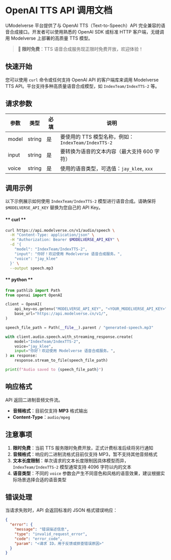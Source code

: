# OpenAI TTS API 调用文档

UModelverse 平台提供了与 OpenAI TTS（Text-to-Speech）API 完全兼容的语音合成接口。开发者可以使用熟悉的 OpenAI SDK 或标准 HTTP 客户端，无缝调用 Modelverse 上部署的高质量 TTS 模型。

> **🎉 限时免费**：TTS 语音合成服务现正限时免费开放，欢迎体验！

## 快速开始

您可以使用 `curl` 命令或任何支持 OpenAI API 的客户端库来调用 Modelverse TTS API。平台支持多种高质量语音合成模型，如 `IndexTeam/IndexTTS-2` 等。

## 请求参数

| 参数  | 类型   | 必填 | 说明                                                |
| ----- | ------ | ---- | --------------------------------------------------- |
| model | string | 是   | 要使用的 TTS 模型名称，例如：`IndexTeam/IndexTTS-2` |
| input | string | 是   | 要转换为语音的文本内容（最大支持 600 字符）         |
| voice | string | 是   | 使用的语音类型，可选值：`jay_klee`, `xxx`           |

## 调用示例

以下示例展示如何使用 `IndexTeam/IndexTTS-2` 模型进行语音合成。请确保将 `$MODELVERSE_API_KEY` 替换为您自己的 API Key。

 <!-- tabs:start -->

#### ** curl **
```bash
curl https://api.modelverse.cn/v1/audio/speech \
  -H "Content-Type: application/json" \
  -H "Authorization: Bearer $MODELVERSE_API_KEY" \
  -d '{
    "model": "IndexTeam/IndexTTS-2",
    "input": "你好！欢迎使用 Modelverse 语音合成服务。",
    "voice": "jay_klee"
  }' \
  --output speech.mp3
```
    
#### ** python **
```python
from pathlib import Path
from openai import OpenAI

client = OpenAI(
    api_key=os.getenv("MODELVERSE_API_KEY", "<YOUR_MODELVERSE_API_KEY>"),
    base_url="https://api.modelverse.cn/v1/",
)

speech_file_path = Path(__file__).parent / "generated-speech.mp3"

with client.audio.speech.with_streaming_response.create(
    model="IndexTeam/IndexTTS-2",
    voice="jay_klee",
    input="你好！欢迎使用 Modelverse 语音合成服务。",
) as response:
    response.stream_to_file(speech_file_path)

print(f"Audio saved to {speech_file_path}")
```

<!-- tabs:end -->

## 响应格式

API 返回二进制音频文件流。

- **音频格式**：目前仅支持 **MP3** 格式输出
- **Content-Type**：`audio/mpeg`

## 注意事项

1. **限时免费**：当前 TTS 服务限时免费开放，正式计费标准后续将另行通知
2. **音频格式**：响应的二进制流格式目前仅支持 MP3，暂不支持其他音频格式
3. **文本长度限制**：单次请求的文本长度限制因具体模型而异，`IndexTeam/IndexTTS-2` 模型通常支持 4096 字符以内的文本
4. **语音类型**：不同的 `voice` 参数会产生不同音色和风格的语音效果，建议根据实际场景选择合适的语音类型

## 错误处理

当请求失败时，API 会返回标准的 JSON 格式错误响应：

```json
{
  "error": {
    "message": "错误描述信息",
    "type": "invalid_request_error",
    "code": "error_code",
    "param": "<请求 ID，用于反馈或排查错误原因>"
  }
}
```
